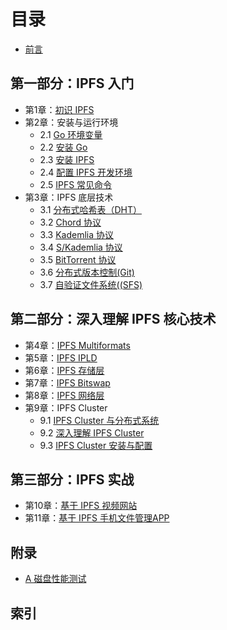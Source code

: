 # 目录
- [前言](Preface.md)

## 第一部分：IPFS 入门

- 第1章：[初识 IPFS](01.0.md)
- 第2章：安装与运行环境
	- 2.1 [Go 环境变量](02.1.md)
	- 2.2 [安装 Go](02.2.md)
	- 2.3 [安装 IPFS](02.3.md)
	- 2.4 [配置 IPFS 开发环境](02.4.md)
	- 2.5 [IPFS 常见命令](02.5.md)
- 第3章：IPFS 底层技术
	- 3.1 [分布式哈希表（DHT）](03.1.md)
	- 3.2 [Chord 协议](03.2.md)
	- 3.3 [Kademlia 协议](03.3.md)
	- 3.4 [S/Kademlia 协议](03.4.md)
	- 3.5 [BitTorrent 协议](03.5.md)
	- 3.6 [分布式版本控制(Git)](03.6.md)
	- 3.7 [自验证文件系统((SFS)](03.7.md)

## 第二部分：深入理解 IPFS 核心技术

- 第4章：[IPFS Multiformats](04.0.md)
- 第5章：[IPFS IPLD](05.0.md)
- 第6章：[IPFS 存储层](06.0.md)
- 第7章：[IPFS Bitswap](07.0.md)
- 第8章：[IPFS 网络层](08.0.md)
- 第9章：IPFS Cluster
    - 9.1 [IPFS Cluster 与分布式系统](09.1.md)
    - 9.2 [深入理解 IPFS Cluster](09.2.md)
    - 9.3 [IPFS Cluster 安装与配置](09.3.md)

## 第三部分：IPFS 实战
- 第10章：[基于 IPFS 视频网站](10.0.md)
- 第11章：[基于 IPFS 手机文件管理APP](11.0.md)

## 附录

- [A 磁盘性能测试](adx01.md)

## 索引